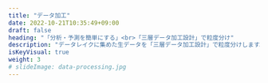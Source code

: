 ```yaml
---
title: "データ加工"
date: 2022-10-21T10:35:49+09:00
draft: false
heading: "「分析・予測を簡単にする」<br>「三層データ加工設計」で粒度分け"
description: "データレイクに集めた生データを「三層データ加工設計」で粒度分けします。データはビジネス要件や分析ツールによって粒度を変える必要がありますが、ツールに応じた粒度のデータソースを提供できるので、分析・予測が楽になります。"
isKeyVisual: true
weight: 3
# slideImage: data-processing.jpg
---
```


